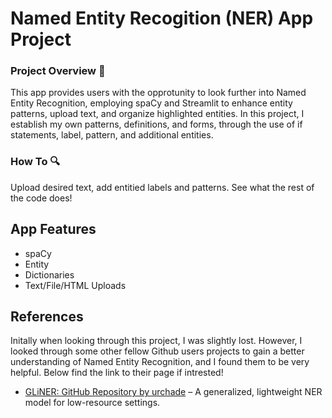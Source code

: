# Named Entity Recogition (NER) App Project 

### Project Overview 📖
This app provides users with the opprotunity to look further into Named Entity Recognition, employing spaCy and Streamlit to enhance entity patterns, upload text, and organize highlighted entities. In this project, I establish my own patterns, definitions, and forms, through the use of if statements, label, pattern, and additional entities. 

### How To 🔍
 Upload desired text, add entitied labels and patterns. See what the rest of the code does! 

## App Features 
* spaCy 
* Entity 
* Dictionaries 
* Text/File/HTML Uploads 

## References 
Initally when looking through this project, I was slightly lost. However, I looked through some other fellow Github users projects to gain a better understanding of Named Entity Recognition, and I found them to be very helpful. Below find the link to their page if intrested! 

- [GLiNER: GitHub Repository by urchade](https://github.com/urchade/GLiNER) – A generalized, lightweight NER model for low-resource settings.
